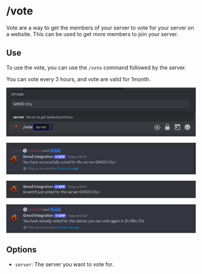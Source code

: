 # /vote

Vote are a way to get the members of your server to vote for your server on a website. This can be used to get more members to join your server.

## Use

To use the vote, you can use the `/vote` command followed by the server.

You can vote every 3 hours, and vote are valid for 1month.

![alt text](image-13.png)

![alt text](image-14.png)

![alt text](image-15.png)

![alt text](image-16.png)

## Options

- `server`: The server you want to vote for.

